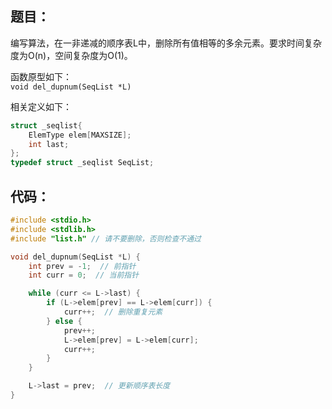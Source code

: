 ## 题目：

编写算法，在一非递减的顺序表L中，删除所有值相等的多余元素。要求时间复杂度为O(n)，空间复杂度为O(1)。

函数原型如下：  
`void del_dupnum(SeqList *L)`

相关定义如下：

```c
struct _seqlist{
    ElemType elem[MAXSIZE];
    int last;
};
typedef struct _seqlist SeqList;
```

## 代码：

```cpp
#include <stdio.h>
#include <stdlib.h>
#include "list.h" // 请不要删除，否则检查不通过

void del_dupnum(SeqList *L) {
    int prev = -1;  // 前指针
    int curr = 0;  // 当前指针

    while (curr <= L->last) {
        if (L->elem[prev] == L->elem[curr]) {
            curr++;  // 删除重复元素
        } else {
            prev++;
            L->elem[prev] = L->elem[curr];
            curr++;
        }
    }

    L->last = prev;  // 更新顺序表长度
}
```
